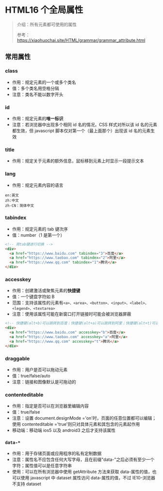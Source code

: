 # HTML16 个全局属性

> 介绍：所有元素都可使用的属性
>
> 参考：https://xiaohuochai.site/HTML/grammar/grammar_attribute.html

## 常用属性

### class

- 作用：规定元素的一个或多个类名
- 值：多个类名用空格分隔
- 注意：类名不能以数字开头

### id

- 作用：规定元素的**唯一标识**
- 注意：若浏览器中出现多个相同 id 名的情况，CSS 样式对所以该 id 名的元素都生效，但 javascript 脚本仅对第一个（最上面那个）出现该 id 名的元素生效

### title

- 作用：规定关于元素的额外信息，鼠标移到元素上时显示一段提示文本

### lang

- 作用：规定元素内容的语言

```
en:英文
zh:中文
zh-CN：简体中文
```

### tabindex

- 作用：规定元素的 tab 键次序
- 值：number（1 是第一个）

```html
<!-- 用tab键进行切换 -->
<div>
  <a href="https://www.baidu.com" tabindex="3">百度</a>
  <a href="https://www.taobao.com" tabindex="2">阿里</a>
  <a href="https://www.qq.com" tabindex="1">腾讯</a>
</div>
```

### accesskey

- 作用：创建激活或聚焦元素的**快捷键**
- 值：一个键盘字符如 B
- 范围：支持该属性的元素有`<a>、<area>、<button>、<input>、<label>、<legend>、<textarea>`
- 注意：使用该属性可能在新窗口打开链接时可能会被浏览器屏蔽

```html
<!-- 快捷键(alt+b)可以跳转到百度；快捷键(alt+a)可以跳转到阿里；快捷键(alt+t)可以跳转到腾讯 -->
<div>
  <a href="https://www.baidu.com" accesskey="b">百度</a>
  <a href="https://www.taobao.com" accesskey="a">阿里</a>
  <a href="https://www.qq.com" accesskey="t">腾讯</a>
</div>
```

### draggable

- 作用：用户是否可以拖动元素
- 值：true/false/auto
- 注意：链接和图像默认是可拖动的

### contenteditable

- 作用：指定是否可以在浏览器里编辑内容
- 值：true/false
- 注意：设置 document.designMode ='on'时，页面的任意位置都可以编辑；使用 contenteditable ='true'则只对具体元素和其包含的元素起作用
- 移动端：移动端 ios5 以及 android3 之后才支持该属性

### `data-*`

- 作用：用于存储页面或应用程序的私有定制数据
- 注意：属性名不应包含任何大写字母，且在前缀"data-"之后必须有至少一个字符；属性值可以是任意字符串
- 使用：可以在所有浏览器中使用 getAttribute 方法来获取 data-属性的值，也可以使用 javascript 中 dataset 属性访问 data-属性的值，不过 IE10-浏览器不支持 dataset
